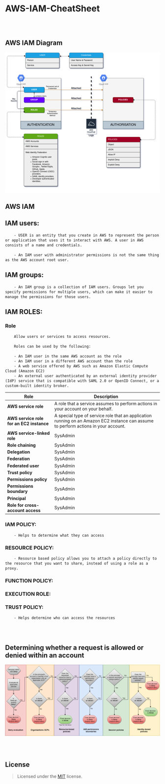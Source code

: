 
# AWS-IAM-CheatSheet

<br><br>
## AWS IAM Diagram

![iam](/img/iam.png)

## AWS IAM

## IAM users:

        - USER is an entity that you create in AWS to represent the person or application that uses it to interact with AWS. A user in AWS consists of a name and credentials.

        - An IAM user with administrator permissions is not the same thing as the AWS account root user. 

## IAM groups:

        - An IAM group is a collection of IAM users. Groups let you specify permissions for multiple users, which can make it easier to manage the permissions for those users.

## IAM ROLES:
        
### Role

        Allow users or services to access resources.
        
        Roles can be used by the following:

        - An IAM user in the same AWS account as the role
        - An IAM user in a different AWS account than the role
        - A web service offered by AWS such as Amazon Elastic Compute Cloud (Amazon EC2)
        - An external user authenticated by an external identity provider (IdP) service that is compatible with SAML 2.0 or OpenID Connect, or a custom-built identity broker.


| Role| Description |
|-|-|
| **AWS service role** | A role that a service assumes to perform actions in your account on your behalf. | 
| **AWS service role for an EC2 instance** | A special type of service role that an application running on an Amazon EC2 instance can assume to perform actions in your account. | 
| **AWS service-linked role** | SysAdmin | 
| **Role chaining** | SysAdmin | 
| **Delegation** | SysAdmin | 
| **Federation** | SysAdmin | 
| **Federated user** | SysAdmin | 
| **Trust policy** | SysAdmin | 
| **Permissions policy** | SysAdmin | 
| **Permissions boundary** | SysAdmin | 
| **Principal** | SysAdmin | 
| **Role for cross-account access** | SysAdmin | 



### IAM POLICY:
        
        - Helps to determine what they can access

### RESOURCE POLICY:

        - Resource based policy allows you to attach a policy directly to the resource that you want to share, instead of using a role as a proxy.

### FUNCTION POLICY:

### EXECUTION ROLE:

### TRUST POLICY:
        
        - Helps determine who can access the resources


<br><br>
## Determining whether a request is allowed or denied within an account 

![PolicyEvaluationHorizontal](/img/PolicyEvaluationHorizontal.png)

<br><br>
## License

> Licensed under the [MIT](license) license.